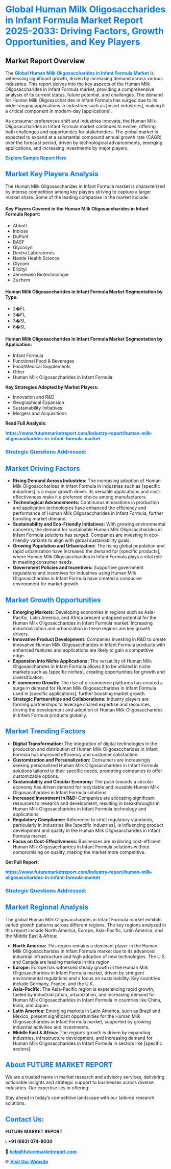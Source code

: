 <h1 style="color: #007BFF;">Global Human Milk Oligosaccharides in Infant Formula Market Report 2025-2033: Driving Factors, Growth Opportunities, and Key Players</h1>

<section id="overview">
<h2>Market Report Overview</h2>
<p>The <a href="https://www.futuremarketreport.com/industry-report/human-milk-oligosaccharides-in-infant-formula-market" style="color: #007BFF; text-decoration: none;"><strong>Global Human Milk Oligosaccharides in Infant Formula Market</strong></a> is witnessing significant growth, driven by increasing demand across various industries. This report delves into the key aspects of the Human Milk Oligosaccharides in Infant Formula market, providing a comprehensive analysis of its current status, future potential, and challenges. The demand for Human Milk Oligosaccharides in Infant Formula has surged due to its wide-ranging applications in industries such as [insert industries], making it a critical component in modern-day [applications].</p>
<p>As consumer preferences shift and industries innovate, the Human Milk Oligosaccharides in Infant Formula market continues to evolve, offering both challenges and opportunities for stakeholders. The global market is expected to expand at a substantial compound annual growth rate (CAGR) over the forecast period, driven by technological advancements, emerging applications, and increasing investments by major players.</p>
</section>

<section id="overview">
<p><a href="https://www.futuremarketreport.com/request-sample/reportId=111891" style="color: #007BFF; text-decoration: none;"><strong>Explore Sample Report Here</strong></a></p>
</section>

<section id="key-players">
<h2 style="color: #007BFF;">Market Key Players Analysis</h2>
<p>The Human Milk Oligosaccharides in Infant Formula market is characterized by intense competition among key players striving to capture a larger market share. Some of the leading companies in the market include:</p>
<h4>Key Players Covered in the Human Milk Oligosaccharides in Infant Formula Report:</h4>
<ul><li>Abbott</li><li>Inbiose</li><li>DuPont</li><li>BASF</li><li>Glycosyn</li><li>Dextra Laboratories</li><li>Nestle Health Science</li><li>Glycom</li><li>Elicityl</li><li>Jennewein Biotechnologie</li><li>Zuchem</li></ul>
<h4>Human Milk Oligosaccharides in Infant Formula Market Segmentation by Type:</h4>
<ul><li>2�FL</li><li>3�FL</li><li>3�SL</li><li>6�SL</li></ul>

<h4>Human Milk Oligosaccharides in Infant Formula Market Segmentation by Application:</h4>
<ul><li>Infant Formula</li><li>Functional Food &amp; Beverages</li><li>Food/Medical Supplements</li><li>Other</li><li>Human Milk Oligosaccharides in Infant Formula</li></ul>
<p><strong>Key Strategies Adopted by Market Players:</strong></p>
<ul>
<li>Innovation and R&D</li>
<li>Geographical Expansion</li>
<li>Sustainability Initiatives</li>
<li>Mergers and Acquisitions</li>
</ul>
</section>

<section>
<p><strong>Read Full Analysis: </strong></p><a href="https://www.futuremarketreport.com/industry-report/human-milk-oligosaccharides-in-infant-formula-market" style="color: #007BFF; text-decoration: none;"><strong>https://www.futuremarketreport.com/industry-report/human-milk-oligosaccharides-in-infant-formula-market</strong></a>
<h3 style="color: #007BFF;">Strategic Questions Addressed:</h3>
</section>

<section id="driving-factors">
<h2 style="color: #007BFF;">Market Driving Factors</h2>
<ul>
<li><strong>Rising Demand Across Industries:</strong> The increasing adoption of Human Milk Oligosaccharides in Infant Formula in industries such as [specific industries] is a major growth driver. Its versatile applications and cost-effectiveness make it a preferred choice among manufacturers.</li>
<li><strong>Technological Advancements:</strong> Continuous innovations in production and application technologies have enhanced the efficiency and performance of Human Milk Oligosaccharides in Infant Formula, further boosting market demand.</li>
<li><strong>Sustainability and Eco-Friendly Initiatives:</strong> With growing environmental concerns, the demand for sustainable Human Milk Oligosaccharides in Infant Formula solutions has surged. Companies are investing in eco-friendly variants to align with global sustainability goals.</li>
<li><strong>Growing Population and Urbanization:</strong> The rising global population and rapid urbanization have increased the demand for [specific products], where Human Milk Oligosaccharides in Infant Formula plays a vital role in meeting consumer needs.</li>
<li><strong>Government Policies and Incentives:</strong> Supportive government regulations and incentives for industries using Human Milk Oligosaccharides in Infant Formula have created a conducive environment for market growth.</li>
</ul>
</section>

<section id="growth-opportunities">
<h2 style="color: #007BFF;">Market Growth Opportunities</h2>
<ul>
<li><strong>Emerging Markets:</strong> Developing economies in regions such as Asia-Pacific, Latin America, and Africa present untapped potential for the Human Milk Oligosaccharides in Infant Formula market. Increasing industrialization and urbanization in these regions are key growth drivers.</li>
<li><strong>Innovative Product Development:</strong> Companies investing in R&D to create innovative Human Milk Oligosaccharides in Infant Formula products with enhanced features and applications are likely to gain a competitive edge.</li>
<li><strong>Expansion into Niche Applications:</strong> The versatility of Human Milk Oligosaccharides in Infant Formula allows it to be utilized in niche markets such as [specific niches], creating opportunities for growth and diversification.</li>
<li><strong>E-commerce Growth:</strong> The rise of e-commerce platforms has created a surge in demand for Human Milk Oligosaccharides in Infant Formula used in [specific applications], further boosting market growth.</li>
<li><strong>Strategic Partnerships and Collaborations:</strong> Industry players are forming partnerships to leverage shared expertise and resources, driving the development and adoption of Human Milk Oligosaccharides in Infant Formula products globally.</li>
</ul>
</section>

<section id="trending-factors">
<h2 style="color: #007BFF;">Market Trending Factors</h2>
<ul>
<li><strong>Digital Transformation:</strong> The integration of digital technologies in the production and distribution of Human Milk Oligosaccharides in Infant Formula has improved efficiency and customer satisfaction.</li>
<li><strong>Customization and Personalization:</strong> Consumers are increasingly seeking personalized Human Milk Oligosaccharides in Infant Formula solutions tailored to their specific needs, prompting companies to offer customizable options.</li>
<li><strong>Sustainability and Circular Economy:</strong> The push towards a circular economy has driven demand for recyclable and reusable Human Milk Oligosaccharides in Infant Formula solutions.</li>
<li><strong>Increased Investment in R&D:</strong> Companies are allocating significant resources to research and development, resulting in breakthroughs in Human Milk Oligosaccharides in Infant Formula technology and applications.</li>
<li><strong>Regulatory Compliance:</strong> Adherence to strict regulatory standards, particularly in industries like [specific industries], is influencing product development and quality in the Human Milk Oligosaccharides in Infant Formula market.</li>
<li><strong>Focus on Cost-Effectiveness:</strong> Businesses are exploring cost-efficient Human Milk Oligosaccharides in Infant Formula solutions without compromising on quality, making the market more competitive.</li>
</ul>
</section>

<section>
<p><strong>Get Full Report: </strong></p><a href="https://www.futuremarketreport.com/industry-report/human-milk-oligosaccharides-in-infant-formula-market" style="color: #007BFF; text-decoration: none;"><strong>https://www.futuremarketreport.com/industry-report/human-milk-oligosaccharides-in-infant-formula-market</strong></a>
<h3 style="color: #007BFF;">Strategic Questions Addressed:</h3>
</section>


<section id="regional-analysis">
<h2 style="color: #007BFF;">Market Regional Analysis</h2>
<p>The global Human Milk Oligosaccharides in Infant Formula market exhibits varied growth patterns across different regions. The key regions analyzed in this report include North America, Europe, Asia-Pacific, Latin America, and the Middle East & Africa:</p>
<ul>
<li><strong>North America:</strong> This region remains a dominant player in the Human Milk Oligosaccharides in Infant Formula market due to its advanced industrial infrastructure and high adoption of new technologies. The U.S. and Canada are leading markets in this region.</li>
<li><strong>Europe:</strong> Europe has witnessed steady growth in the Human Milk Oligosaccharides in Infant Formula market, driven by stringent environmental regulations and a focus on sustainability. Key countries include Germany, France, and the U.K.</li>
<li><strong>Asia-Pacific:</strong> The Asia-Pacific region is experiencing rapid growth, fueled by industrialization, urbanization, and increasing demand for Human Milk Oligosaccharides in Infant Formula in countries like China, India, and Japan.</li>
<li><strong>Latin America:</strong> Emerging markets in Latin America, such as Brazil and Mexico, present significant opportunities for the Human Milk Oligosaccharides in Infant Formula market, supported by growing industrial activities and investments.</li>
<li><strong>Middle East & Africa:</strong> The region’s growth is driven by expanding industries, infrastructure development, and increasing demand for Human Milk Oligosaccharides in Infant Formula in sectors like [specific sectors].</li>
</ul>
</section>

<footer>
<h2 style="color: #007BFF;">About FUTURE MARKET REPORT</h2>
<p>We are a trusted name in market research and advisory services, delivering actionable insights and strategic support to businesses across diverse industries. Our expertise lies in offering:</p>

<p>Stay ahead in today’s competitive landscape with our tailored research solutions.</p>

<h2 style="color: #007BFF;">Contact Us:</h2>
<p><strong>FUTURE MARKET REPORT</strong></p>
<p>📞 <strong>+91 (883) 074-8030</strong></p>
<p>📧 <strong><a href="mailto:help@futuremarketreport.com" style="color: #007BFF;">help@futuremarketreport.com</a></strong></p>
<p>🌐 <strong><a href="https://www.futuremarketreport.com/" style="color: #007BFF;">Visit Our Website</a></strong></p>
</footer>